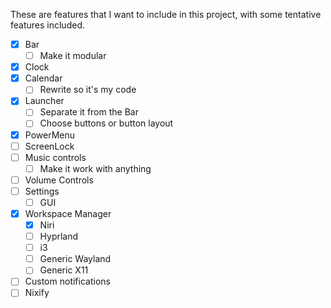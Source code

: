 These are features that I want to include in this project, with some tentative features included.

- [X] Bar
    - [ ] Make it modular
- [X] Clock
- [X] Calendar
    - [ ] Rewrite so it's my code
- [X] Launcher
    - [ ] Separate it from the Bar
    - [ ] Choose buttons or button layout
- [X] PowerMenu
- [ ] ScreenLock
- [ ] Music controls
    - [ ] Make it work with anything
- [ ] Volume Controls
- [ ] Settings
    - [ ] GUI
- [X] Workspace Manager
    - [X] Niri
    - [ ] Hyprland
    - [ ] i3
    - [ ] Generic Wayland
    - [ ] Generic X11
- [ ] Custom notifications
- [ ] Nixify